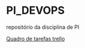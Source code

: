 # PI_DEVOPS
repositório da disciplina de PI

<a href=“https://trello.com/b/DYE9e4cC/pi-devops-adota-carir%C3%AD“>Quadro de tarefas trello</a>
